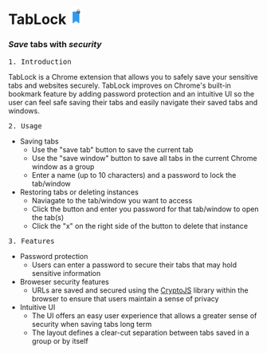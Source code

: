 # TabLock <img src="favicon.svg" alt="logo" width="25"/>
### ***Save*** tabs with ***security***
<pre>
1. Introduction
</pre>

TabLock is a Chrome extension that allows you to safely save your sensitive tabs and websites securely. TabLock improves on Chrome's built-in bookmark feature by adding password protection and an intuitive UI so the user can feel safe saving their tabs and easily navigate their saved tabs and windows.

<pre>
2. Usage
</pre>
- Saving tabs
    - Use the "save tab" button to save the current tab 
    - Use the "save window" button to save all tabs in the current Chrome window as a group
    - Enter a name (up to 10 characters) and a password to lock the tab/window
- Restoring tabs or deleting instances
    - Naviagate to the tab/window you want to access
    - Click the button and enter you password for that tab/window to open the tab(s)
    - Click the "x" on the right side of the button to delete that instance 

<pre>
3. Features
</pre>
- Password protection
    - Users can enter a password to secure their tabs that may hold sensitive information
- Broweser security features
    - URLs are saved and secured using the [CryptoJS][1] library within the browser to ensure that users maintain a sense of privacy
- Intuitive UI
    - The UI offers an easy user experience that allows a greater sense of security when saving tabs long term
    - The layout defines a clear-cut separation between tabs saved in a group or by itself

[1]: https://www.npmjs.com/package/crypto-js
